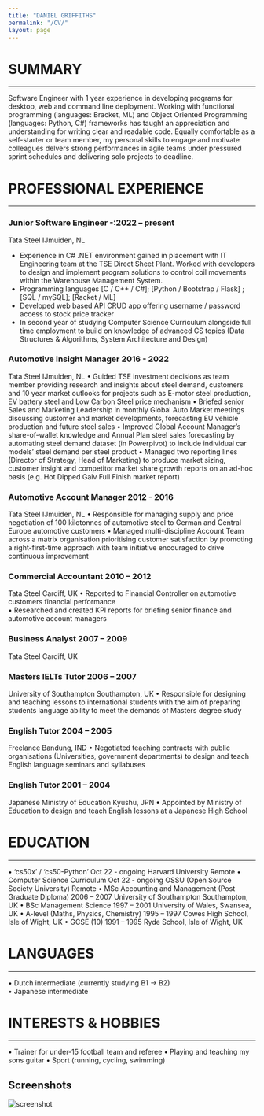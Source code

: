 ```yaml
---
title: "DANIEL GRIFFITHS"
permalink: "/CV/"
layout: page
---
```


# SUMMARY
______________________________________________________________________________________________________________________________________________________________
Software Engineer with 1 year experience in developing programs for desktop, web and command line deployment.  Working with functional programming (languages: Bracket, ML) and Object Oriented Programming (languages: Python, C#) frameworks has taught an appreciation and understanding for writing clear and readable code.  Equally comfortable as a self-starter or team member, my personal skills to engage and motivate colleagues delvers strong performances in agile teams under pressured sprint schedules and delivering solo projects to deadline.

# PROFESSIONAL EXPERIENCE

______________________________________________________________________________________________________________________________________________________________
### Junior Software Engineer																	 -:2022 – present
Tata Steel										IJmuiden, NL
+ Experience in C# .NET environment gained in placement with IT Engineering team at the TSE Direct Sheet Plant.  Worked with developers to design and implement program solutions to control coil movements within the Warehouse Management System.
+ Programming languages [C / C++ / C#]; [Python / Bootstrap / Flask] ; [SQL / mySQL]; [Racket / ML]
+ Developed web based API CRUD app offering username / password access to stock price tracker
+ In second year of studying Computer Science Curriculum alongside full time employment to build on knowledge of advanced CS topics (Data Structures & Algorithms, System Architecture and Design)


### Automotive Insight Manager							2016 - 2022
Tata Steel										IJmuiden, NL
•	Guided TSE investment decisions as team member providing research and insights about steel demand, customers and 10 year market outlooks  for projects such as E-motor steel production, EV battery steel and Low Carbon Steel price mechanism
•	Briefed senior Sales and Marketing Leadership in monthly Global Auto Market meetings discussing customer and market developments, forecasting EU vehicle production and future steel sales
•	Improved Global Account Manager’s share-of-wallet knowledge and Annual Plan steel sales forecasting by automating steel demand dataset (in Powerpivot) to include individual car models’ steel demand per steel product
•	Managed two reporting lines (Director of Strategy, Head of Marketing) to produce market sizing, customer insight and competitor market share growth reports on an ad-hoc basis (e.g. Hot Dipped Galv Full Finish market report)

### Automotive Account Manager              						2012 - 2016
Tata Steel										IJmuiden, NL
•	Responsible for managing supply and price negotiation of 100 kilotonnes of automotive steel to German and Central Europe automotive customers 
•	Managed multi-discipline Account Team across a matrix organisation prioritising customer satisfaction by promoting a right-first-time approach with team initiative encouraged to drive continuous improvement

### Commercial Accountant								2010 – 2012
Tata Steel										Cardiff, UK
•	Reported to Financial Controller on automotive customers financial performance  
•	Researched and created KPI reports for briefing senior finance and automotive account managers

### Business Analyst									2007 – 2009
Tata Steel										Cardiff, UK

### Masters IELTs Tutor								2006 – 2007
University of Southampton							Southampton, UK
•	Responsible for designing and teaching lessons to international students with the aim of preparing  students language ability to meet the demands of Masters degree study

### English Tutor									2004 – 2005
Freelance			 							Bandung, IND
•	Negotiated teaching contracts with public organisations (Universities, government departments) to design and teach English language seminars and syllabuses

### English Tutor									2001 – 2004
Japanese Ministry of Education							Kyushu, JPN
•	Appointed by Ministry of Education to design and teach English lessons at a Japanese High School


# EDUCATION
______________________________________________________________________________________________________________________________________________________________
•	‘cs50x’ / ‘cs50-Python’								Oct 22 - ongoing
Harvard University										Remote
•	Computer Science Curriculum						            Oct 22 - ongoing
OSSU (Open Source Society University)							Remote
•	MSc Accounting and Management (Post Graduate Diploma)				2006 – 2007
University of Southampton							Southampton, UK
•	BSc Management Science								1997 – 2001
University of Wales, Swansea, UK
•	A-level (Maths, Physics, Chemistry)							1995 – 1997
Cowes High School, Isle of Wight, UK
•	GCSE (10)										1991 –  1995
Ryde School, Isle of Wight, UK


# LANGUAGES
______________________________________________________________________________________________________________________________________________________________
•	Dutch intermediate (currently studying B1 -> B2) 						
•	Japanese intermediate			


# INTERESTS & HOBBIES
______________________________________________________________________________________________________________________________________________________________
•	Trainer for under-15 football team and referee
•	Playing and teaching my sons guitar 
•	Sport (running, cycling, swimming) 


## Screenshots

![screenshot](https://user-images.githubusercontent.com/4943215/109431850-cd711780-7a08-11eb-8601-2763f2ee6bb4.png)


